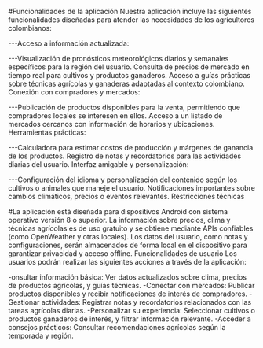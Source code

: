 #Funcionalidades de la aplicación
Nuestra aplicación incluye las siguientes funcionalidades diseñadas para atender las necesidades de los agricultores colombianos:

---Acceso a información actualizada:

---Visualización de pronósticos meteorológicos diarios y semanales específicos para la región del usuario.
Consulta de precios de mercado en tiempo real para cultivos y productos ganaderos.
Acceso a guías prácticas sobre técnicas agrícolas y ganaderas adaptadas al contexto colombiano.
Conexión con compradores y mercados:

---Publicación de productos disponibles para la venta, permitiendo que compradores locales se interesen en ellos.
Acceso a un listado de mercados cercanos con información de horarios y ubicaciones.
Herramientas prácticas:

---Calculadora para estimar costos de producción y márgenes de ganancia de los productos.
Registro de notas y recordatorios para las actividades diarias del usuario.
Interfaz amigable y personalización:

---Configuración del idioma y personalización del contenido según los cultivos o animales que maneje el usuario.
Notificaciones importantes sobre cambios climáticos, precios o eventos relevantes.
Restricciones técnicas

#La aplicación está diseñada para dispositivos Android con sistema operativo versión 8 o superior.
La información sobre precios, clima y técnicas agrícolas es de uso gratuito y se obtiene mediante APIs confiables (como OpenWeather y otras locales).
Los datos del usuario, como notas y configuraciones, serán almacenados de forma local en el dispositivo para garantizar privacidad y acceso offline.
Funcionalidades de usuario
Los usuarios podrán realizar las siguientes acciones a través de la aplicación:

-onsultar información básica: Ver datos actualizados sobre clima, precios de productos agrícolas, y guías técnicas.
-Conectar con mercados: Publicar productos disponibles y recibir notificaciones de interés de compradores.
-Gestionar actividades: Registrar notas y recordatorios relacionados con las tareas agrícolas diarias.
-Personalizar su experiencia: Seleccionar cultivos o productos ganaderos de interés, y filtrar información relevante.
-Acceder a consejos prácticos: Consultar recomendaciones agrícolas según la temporada y región.
